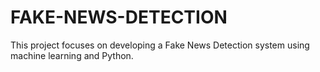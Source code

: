 # FAKE-NEWS-DETECTION
This project focuses on developing a Fake News Detection system using machine learning and Python.

